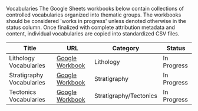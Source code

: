 Vocabularies
The Google Sheets workbooks below contain collections of controlled vocabularies organized into thematic groups. The workbooks should be considered 'works in progress' unless denoted otherwise in the status column. Once finalized with complete attribution metadata and content, individual vocabularies are copied into standardized CSV files.

| Title | URL | Category | Status |
| -- | -- | -- | -- |
| Lithology Vocabularies | [Google Workbook](https://docs.google.com/spreadsheets/d/1WFhIbLJOla0h8y0Lg7onhw796HzVO8hpJI4GdgAJ4zI/edit?usp=sharing) | Lithology | In Progress |
| Stratigraphy Vocabularies | [Google Workbook](https://docs.google.com/spreadsheets/d/1TgPj4o_YkZcLnGW5N_9SEwUIARH6yGpkavjVqEQHRy4/edit?usp=sharing) | Stratigraphy | In Progress |
| Tectonics Vocabularies | [Google Workbook](https://docs.google.com/spreadsheets/d/1r2gO2hh1XrBRNv7Ojj6edhi739OeKdZDPddm4FzHSu0/edit?usp=sharing) | Stratigraphy/Tectonics | In Progress |



